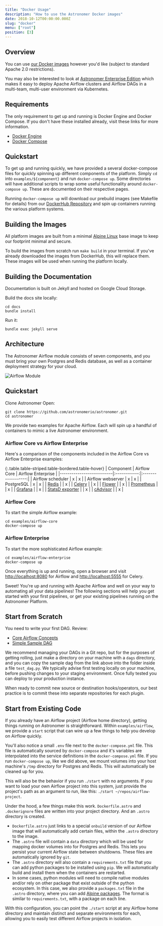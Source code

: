 ```yaml
---
title: "Docker Usage"
description: "How to use the Astronomer Docker images"
date: 2018-10-12T00:00:00.000Z
slug: "docker"
menu: ["root"]
position: [3]
---
```


## Overview

You can use [our Docker images](https://github.com/astronomerio/astronomer) however you'd like (subject to standard Apache 2.0 restrictions).

You may also be interested to look at [Astronomer Enterprise Edition](https://www.astronomer.io/enterprise) which makes it easy to deploy Apache Airflow clusters and Airflow DAGs in a multi-team, multi-user environment via Kubernetes.

## Requirements

The only requirement to get up and running is Docker Engine and Docker Compose. If you don't have these installed already, visit these links for more information.

* [Docker Engine](https://docs.docker.com/engine/installation/)
* [Docker Compose](https://docs.docker.com/compose/install/)

## Quickstart

To get up and running quickly, we have provided a several docker-compose files for quickly spinning up different components of the platform. Simply `cd` into `examples/${component}` and run `docker-compose up`. Some directories will have additional scripts to wrap some useful functionality around `docker-compose up`. These are documented on their respective pages.

Running `docker-compose up` will download our prebuild images (see Makefile for details) from our [DockerHub Repository](https://hub.docker.com/u/astronomerinc/) and spin up containers running the various platform systems.

## Building the Images

All platform images are built from a minimal [Alpine Linux](https://alpinelinux.org/) base image to keep our footprint minimal and secure.

To build the images from scratch run `make build` in your terminal. If you've already downloaded the images from DockerHub, this will replace them. These images will be used when running the platform locally.

## Building the Documentation

Documentation is built on Jekyll and hosted on Google Cloud Storage.

Build the docs site locally:

```
cd docs
bundle install
```

Run it:

```
bundle exec jekyll serve
```

## Architecture

The Astronomer Airflow module consists of seven components, and you must bring your own Postgres and Redis database, as well as a container deployment strategy for your cloud.

![Airflow Module](https://s3.amazonaws.com/astronomer-cdn/website/img/guides/airflow_module.png)

## Quickstart

Clone Astronomer Open:

```
git clone https://github.com/astronomerio/astronomer.git
cd astronomer
```

We provide two examples for Apache Airflow.  Each will spin up a handful of containers to mimic a live Astronomer environment.

### Airflow Core vs Airflow Enterprise

Here's a comparison of the components included in the Airflow Core vs Airflow Enterprise examples:

{:.table.table-striped.table-bordered.table-hover}
| Component                 | Airflow Core | Airflow Enterprise |
|---------------------------|:------------:|:------------------:|
| Airflow scheduler         | x            | x                  |
| Airflow webserver         | x            | x                  |
| PostgreSQL                | x            | x                  |
| [Redis][redis]            |              | x                  |
| [Celery][celery]          |              | x                  |
| [Flower][flower]          |              | x                  |
| [Prometheus][prometheus]  |              | x                  |
| [Grafana][grafana]        |              | x                  |
| [StatsD exporter][statsd] |              | x                  |
| [cAdvisor][cadvisor]      |              | x                  |

[redis]: https://redis.io/
[celery]: http://www.celeryproject.org/
[flower]: http://flower.readthedocs.io/en/latest/
[grafana]: https://grafana.com
[prometheus]: https://prometheus.io
[cadvisor]: https://github.com/google/cadvisor
[statsd]: https://github.com/prometheus/statsd_exporter

### Airflow Core

To start the simple Airflow example:

```
cd examples/airflow-core
docker-compose up
```

### Airflow Enterprise

To start the more sophisticated Airflow example:

```
cd examples/airflow-enterprise
docker-compose up
```

Once everything is up and running, open a browser and visit <http://localhost:8080> for Airflow and <http://localhost:5555> for Celery.

Sweet! You're up and running with Apache Airflow and well on your way to automating all your data pipelines! The following sections will help you get started with your first pipelines, or get your existing pipelines running on the Astronomer Platform.

## Start from Scratch

You need to write your first DAG. Review:

* [Core Airflow Concepts](https://docs.astronomer.io/v2/apache_airflow/tutorial/core-airflow-concepts.html)
* [Simple Sample DAG](https://docs.astronomer.io/v2/apache_airflow/tutorial/sample-dag.html)

We recommend managing your DAGs in a Git repo, but for the purposes of getting rolling, just make a directory on your machine with a `dags` directory, and you can copy the sample dag from the link above into the folder inside a file `test_dag.py`. We typically advise first testing locally on your machine, before pushing changes to your staging environment. Once fully tested you can deploy to your production instance.

When ready to commit new source or destination hooks/operators, our best practice is to commit these into separate repositories for each plugin.

## Start from Existing Code

If you already have an Airflow project (Airflow home directory), getting things running on Astronomer is straightforward. Within `examples/airflow`, we provide a `start` script that can wire up a few things to help you develop on Airflow quickly.

You'll also notice a small `.env` file next to the `docker-compose.yml` file. This file is automatically sourced by `docker-compose` and it's variables are
interpolated into the service definitions in the `docker-compose.yml` file. If you run `docker-compose up`, like we did above, we mount volumes into your host machine's `/tmp` directory for Postgres and Redis. This will automatically be cleaned up for you.

This will also be the behavior if you run `./start` with no arguments. If you want to load your own Airflow project into this system, just provide the
project's path as an argument to run, like this: `./start ~/repos/airflow-project`.

Under the hood, a few things make this work. `Dockerfile.astro` and `.dockerignore` files are written into your project directory. And an `.astro` directory is created.

* `Dockerfile.astro` just links to a special `onbuild` version of our Airflow
  image that will automatically add certain files, within the `.astro` directory
  to the image.
* The `.astro` file will contain a `data` directory which will be used for
  mapping docker volumes into for Postgres and Redis. This lets you persist
  your current Airflow state between shutdowns. These files are automatically
  ignored by `git`.
* The `.astro` directory will also contain a `requirements.txt` file that you
  can add python packages to be installed using `pip`. We will automatically build
  and install them when the containers are restarted.
* In some cases, python modules will need to compile native modules and/or rely
  on other package that exist outside of the python ecosystem. In this case, we
  also provide a `packages.txt` file in the `.astro` directory, where you can add
  [Alpine packages](https://pkgs.alpinelinux.org/packages). The format is similar
  to `requirements.txt`, with a package on each line.

With this configuration, you can point the `./start` script at any Airflow home directory and maintain distinct and separate environments for each, allowing you to easily test different Airflow projects in isolation.
